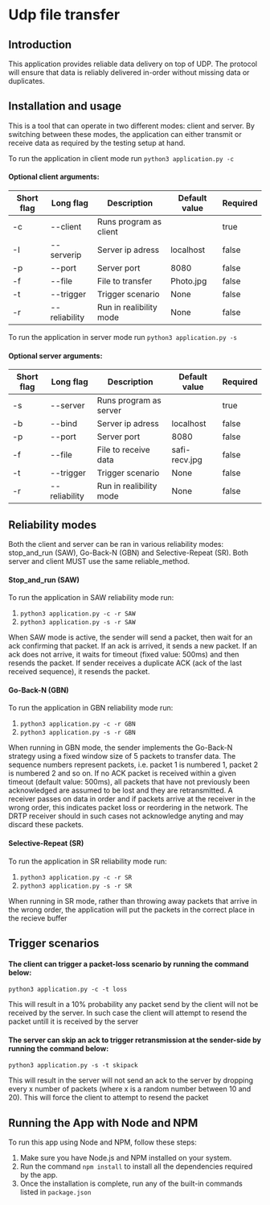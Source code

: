 # Udp file transfer

## Introduction

This application provides reliable data delivery on top of UDP. The protocol will ensure that data is reliably delivered in-order without missing data or duplicates.

## Installation and usage

This is a tool that can operate in two different modes: client and server. By switching between these modes, the application can either transmit or receive data as required by the testing setup at hand.

To run the application in client mode run `python3 application.py -c`

#### Optional client arguments:

| Short flag | Long flag     | Description             | Default value | Required |
| ---------- | ------------- | ----------------------- | ------------- | -------- |
| -c         | --client      | Runs program as client  |               | true     |
| -I         | --serverip    | Server ip adress        | localhost     | false    |
| -p         | --port        | Server port             | 8080          | false    |
| -f         | --file        | File to transfer        | Photo.jpg     | false    |
| -t         | --trigger     | Trigger scenario        | None          | false    |
| -r         | --reliability | Run in realibility mode | None          | false    |

To run the application in server mode run `python3 application.py -s`

#### Optional server arguments:

| Short flag | Long flag     | Description             | Default value | Required |
| ---------- | ------------- | ----------------------- | ------------- | -------- |
| -s         | --server      | Runs program as server  |               | true     |
| -b         | --bind        | Server ip adress        | localhost     | false    |
| -p         | --port        | Server port             | 8080          | false    |
| -f         | --file        | File to receive data    | safi-recv.jpg | false    |
| -t         | --trigger     | Trigger scenario        | None          | false    |
| -r         | --reliability | Run in realibility mode | None          | false    |

## Reliability modes

Both the client and server can be ran in various reliability modes: stop_and_run (SAW), Go-Back-N (GBN) and Selective-Repeat (SR). Both server and client MUST use the same reliable_method.

#### Stop_and_run (SAW)

To run the application in SAW reliability mode run:

1. `python3 application.py -c -r SAW`
2. `python3 application.py -s -r SAW`

When SAW mode is active, the sender will send a packet, then wait for an ack confirming that packet. If an ack is arrived, it sends a new packet. If an ack does not arrive, it waits for timeout (fixed value: 500ms) and then resends the packet. If sender receives a duplicate ACK (ack of the last received sequence), it resends the packet.

#### Go-Back-N (GBN)

To run the application in GBN reliability mode run:

1. `python3 application.py -c -r GBN`
2. `python3 application.py -s -r GBN`

When running in GBN mode, the sender implements the Go-Back-N strategy using a fixed window size of 5 packets to transfer data. The sequence numbers represent packets, i.e. packet 1 is numbered 1, packet 2 is numbered 2 and so on. If no ACK packet is received within a given timeout (default value: 500ms), all packets that have not previously been acknowledged are assumed to be lost and they are retransmitted. A receiver passes on data in order and if packets arrive at the receiver in the wrong order, this indicates packet loss or reordering in the network. The DRTP receiver should in such cases not acknowledge anyting and may discard these packets.

#### Selective-Repeat (SR)

To run the application in SR reliability mode run:

1. `python3 application.py -c -r SR`
2. `python3 application.py -s -r SR`

When running in SR mode, rather than throwing away packets that arrive in the wrong order, the application will put the packets in the correct place in the recieve buffer

## Trigger scenarios

#### The client can trigger a packet-loss scenario by running the command below:

`python3 application.py -c -t loss`

This will result in a 10% probability any packet send by the client will not be received by the server. In such case the client will attempt to resend the packet untill it is received by the server

#### The server can skip an ack to trigger retransmission at the sender-side by running the command below:

`python3 application.py -s -t skipack`

This will result in the server will not send an ack to the server by dropping every x number of packets (where x is a random number between 10 and 20). This will force the client to attempt to resend the packet

## Running the App with Node and NPM

To run this app using Node and NPM, follow these steps:

1. Make sure you have Node.js and NPM installed on your system.
2. Run the command `npm install` to install all the dependencies required by the app.
3. Once the installation is complete, run any of the built-in commands listed in `package.json`
